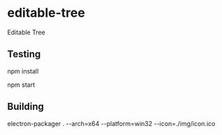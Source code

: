 # editable-tree
Editable Tree

## Testing

npm install

npm start

## Building

electron-packager . --arch=x64 --platform=win32 --icon=./img/icon.ico
